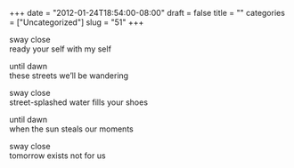 +++
date = "2012-01-24T18:54:00-08:00"
draft = false
title = ""
categories = ["Uncategorized"]
slug = "51"
+++

<p>sway close<br />ready your self with my self</p>
<p>until dawn<br />these streets we&#8217;ll be wandering</p>
<p>sway close<br />street-splashed water fills your shoes</p>
<p>until dawn<br />when the sun steals our moments</p>
<p>sway close<br />tomorrow exists not for us </p>
